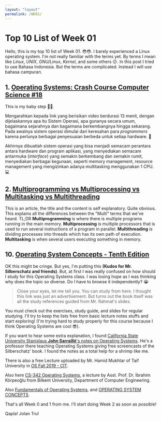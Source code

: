 ```yaml
---
layout: "layout"
permalink: /WD01/
---
```


# Top 10 List of Week 01

Hello, this is my top 10 list of Week 01. 😳😳. I barely experienced a Linux operating system. I'm not really familiar with the terms yet. By terms I mean like *Linux*, *UNIX*, *GNU/Linux*, *Kernel*, and some others 😕. In this post I tried to use Bahasa Indonesia. But the terms are complicated. Instead I will use bahasa campuran. 

## 1. [Operating Systems: Crash Course Computer Science #18](https://www.youtube.com/watch?v=26QPDBe-NB8)

This is my baby step 👣👣.

Mengarahkan kepada link yang berisikan video berdurasi 13 menit, dengan dijelaskannya apa itu Sistem Operasi, apa gunanya secara umum, bagaimana sejarahnya dan bagaimana berkembangnya hingga sekarang. Pada awalnya sistem operasi dimulai dari keresahan para *programmers* karena perlunya berbagai penyesuaian berbeda untuk setiap hardware. 🌠

Akhirnya dibuatlah sistem operasi yang bisa menjadi semacam perantara antara hardware dan program aplikasi, yang menyediakan semacam antarmuka (*interface*) yang semakin berkembang dan semakin rumit, menyediakan berbagai kegunaan, seperti memory management, resource management yang mengizinkan adanya multitasking menggunakan 1 CPU. 💻

## 2. [Multiprogramming vs Multiprocessing vs Multitasking vs Multithreading](https://www.javatpoint.com/multiprogramming-vs-multiprocessing-vs-multitasking-vs-multithreading)

This is an article, the title and the content is self explanatory. Quite obvious. This explains all the differences between the "Multi" terms that we've heard. TL;DR **Multiprogramming** is where there is multiple programs running in the main memory. **Multiprocessing** is multiple processors that is used to run several instructions of a program in parallel. **Multithreading** is dividing processes into threads which has its own path of execution. **Multitasking** is when several users executing something in memory.

## 10. [Operating System Concepts - Tenth Edition](https://www.os-book.com/OS10/)

OK this might be cringe. But yes, I'm putting this **(Kudos for Mr. Silberschatz and friends)**. But, at first I was really confused on how should I study for this Operating Systems class. I was losing hope as I was thinking why does the topic so diverse. Do I have to browse it independently? 😭

> Close your eyes, let me tell you. You can study from here. I thought this link was just an advertisement. But turns out the book itself was all the study references guided from Mr. Rahmat's slides.

You must check out the exercises, study guide, and slides for regular studying. I'll try to keep the lists free from basic lecture notes stuffs and start exploring! (I'm trying hard to study properly for this course because I think Operating Systems are cool 😎).

If you want to hear some extra explanation, I found [California State University Stanislaus **John Sarraillé**'s notes on Operating Systems](https://www.cs.csustan.edu/~john/Classes/CS3750/Notes/). He's a professor there teaching Operating Systems giving free screencasts of the Silberschatz' book. I found  the notes as a total help for a shrimp like me.

There is also a free Lecture uploaded by Mr. Hamid Mukhtar of Taif University in [OS Fall 2019 - CIT](https://www.youtube.com/watch?v=Z6w6JowO5Fw&list=PLBpMYKycVdGb3tlVlmR9Rmx47p6UOVp7W).

Also here [CS-342 Operating Systems](https://www.youtube.com/watch?v=9ci5g49nfdE&list=PLhwVAYxlh5dsX6aOfVMZXS8MwKwBmwVM6), a lecture by Asst. Prof. Dr. İbrahim Körpeoğlu from Bilkent University, Department of Computer Engineering.

Also [Fundamentals of Operating Systems](https://www.youtube.com/watch?v=zJTqTs7Ujr8&list=PLW1yb8L3S1ngGmtKlI5XYcTNQQ1r3xZvq), and [OPERATING SYSTEM CONCEPTS](https://www.youtube.com/watch?v=ZAT70fxe_Fo&list=PL9P1J9q3_9fOTGzsBCn0T2T5vHLdBcDq_).

That's all Week 0 and 1 from me. I'll start doing Week 2 as soon as possible!

Qapla! Jolan Tru!
